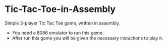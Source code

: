 # Tic-Tac-Toe-in-Assembly
Simple 2-player Tic Tac Toe game, written in assembly.

- You need a 8086 emulator to run this game.
- After run this game you will be given the necessary instuctions to play it.
